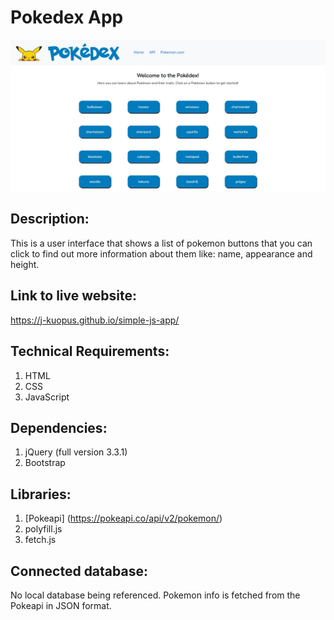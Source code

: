 # Pokedex App

![Alt text](img/Pokedex1.jpg?raw=true "Title")

## Description:

This is a user interface that shows a list of pokemon buttons that you can click to find out more information about them like: name, appearance and height.

## Link to live website:

https://j-kuopus.github.io/simple-js-app/

## Technical Requirements:

1. HTML
2. CSS
3. JavaScript

## Dependencies:

1. jQuery (full version 3.3.1)
2. Bootstrap

## Libraries:

1. [Pokeapi] (https://pokeapi.co/api/v2/pokemon/)
2. polyfill.js
3. fetch.js

## Connected database:

No local database being referenced. Pokemon info is fetched from the Pokeapi in JSON format.
